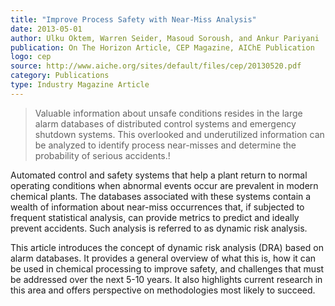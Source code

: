 ```yaml
---  
title: "Improve Process Safety with Near-Miss Analysis"
date: 2013-05-01
author: Ulku Oktem, Warren Seider, Masoud Soroush, and Ankur Pariyani
publication: On The Horizon Article, CEP Magazine, AIChE Publication
logo: cep
source: http://www.aiche.org/sites/default/files/cep/20130520.pdf
category: Publications
type: Industry Magazine Article
---
```


> Valuable information about unsafe conditions resides in the large alarm databases of distributed control systems and emergency shutdown systems. This overlooked and underutilized information can be analyzed to identify process near-misses and determine the probability of serious accidents.!

Automated control and safety systems that help a plant return to normal operating conditions when abnormal events occur are prevalent in modern chemical plants. The databases associated with these systems contain a wealth of information about near-miss occurrences that, if subjected to frequent statistical analysis, can provide metrics to predict and ideally prevent accidents. Such analysis is referred to as dynamic risk analysis. 

This article introduces the concept of dynamic risk analysis (DRA) based on alarm databases. It provides a general overview of what this is, how it can be used in chemical processing to improve safety, and challenges that must be addressed over the next 5-10 years. It also highlights current research in this area and offers perspective on methodologies most likely to succeed. 


